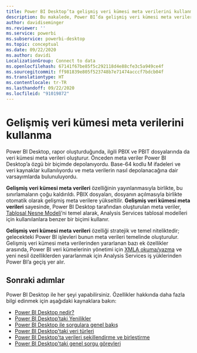 ```yaml
---
title: Power BI Desktop’ta gelişmiş veri kümesi meta verilerini kullanma
description: Bu makalede, Power BI’da gelişmiş veri kümesi meta verilerinin nasıl kullanılacağı açıklanmaktadır.
author: davidiseminger
ms.reviewer: ''
ms.service: powerbi
ms.subservice: powerbi-desktop
ms.topic: conceptual
ms.date: 09/22/2020
ms.author: davidi
LocalizationGroup: Connect to data
ms.openlocfilehash: 67141f67be85f5c292118d4e88cfe3c5a949ce4f
ms.sourcegitcommit: ff981839e805f523748b7e71474acccf7bdcb04f
ms.translationtype: HT
ms.contentlocale: tr-TR
ms.lasthandoff: 09/22/2020
ms.locfileid: "91019872"
---
```

# <a name="using-enhanced-dataset-metadata"></a>Gelişmiş veri kümesi meta verilerini kullanma

Power BI Desktop, rapor oluşturduğunda, ilgili PBIX ve PBIT dosyalarında da veri kümesi meta verileri oluşturur. Önceden meta veriler Power BI Desktop’a özgü bir biçimde depolanıyordu. Base-64 kodlu M ifadeleri ve veri kaynaklar kullanılıyordu ve meta verilerin nasıl depolanacağına dair varsayımlarda bulunuluyordu.

**Gelişmiş veri kümesi meta verileri** özelliğinin yayınlanmasıyla birlikte, bu sınırlamaların çoğu kaldırıldı. PBIX dosyaları, dosyanın açılmasıyla birlikte otomatik olarak gelişmiş meta verilere yükseltilir. **Gelişmiş veri kümesi meta verileri** sayesinde, Power BI Desktop tarafından oluşturulan meta veriler, [Tablosal Nesne Modeli](/analysis-services/tom/introduction-to-the-tabular-object-model-tom-in-analysis-services-amo)’ni temel alarak, Analysis Services tablosal modelleri için kullanılanlara benzer bir biçimi kullanır.


**Gelişmiş veri kümesi meta verileri** özelliği stratejik ve temel niteliktedir; gelecekteki Power BI işlevleri bunun meta verileri temelinde oluşturulur. Gelişmiş veri kümesi meta verilerinden yararlanan bazı ek özellikler arasında, Power BI veri kümelerinin yönetimi için [XMLA okuma/yazma](/power-platform-release-plan/2019wave2/business-intelligence/xmla-readwrite) ve yeni nesil özelliklerden yararlanmak için Analysis Services iş yüklerinden Power BI’a geçiş yer alır.


## <a name="next-steps"></a>Sonraki adımlar

Power BI Desktop ile her şeyi yapabilirsiniz. Özellikler hakkında daha fazla bilgi edinmek için aşağıdaki kaynaklara bakın:

* [Power BI Desktop nedir?](../fundamentals/desktop-what-is-desktop.md)
* [Power BI Desktop’taki Yenilikler](../fundamentals/desktop-latest-update.md)
* [Power BI Desktop ile sorgulara genel bakış](../transform-model/desktop-query-overview.md)
* [Power BI Desktop'taki veri türleri](desktop-data-types.md)
* [Power BI Desktop'ta verileri şekillendirme ve birleştirme](desktop-shape-and-combine-data.md)
* [Power BI Desktop'taki genel sorgu görevleri](../transform-model/desktop-common-query-tasks.md)